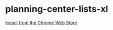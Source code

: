 # planning-center-lists-xl

[Install from the Chrome Web Store](https://chromewebstore.google.com/detail/planning-center-lists-xl/fpkmlagghmkafdfbepkejbipikdllone)
